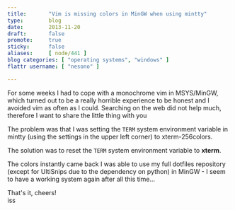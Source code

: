 ```yaml
---
title:       "Vim is missing colors in MinGW when using mintty"
type:        blog
date:        2013-11-20
draft:       false
promote:     true
sticky:      false
aliases:     [ node/441 ]
blog categories: [ "operating systems", "windows" ]
flattr username: [ "nesono" ]

---
```


<!--more-->
For some weeks I had to cope with a monochrome vim in MSYS/MinGW, which turned out to be a really horrible experience to be honest and I avoided vim as often as I could.
Searching on the web did not help much, therefore I want to share the little thing with you
<!--break-->
The problem was that I was setting the `TERM` system environment variable in mintty (using the settings in the upper left corner) to xterm-256colors.

The solution was to reset the `TERM` system environment variable to **xterm**.

The colors instantly came back I was able to use my full dotfiles repository (except for UltiSnips due to the dependency on python) in MinGW - I seem to have a working system again after all this time...

That's it, cheers!  
iss
